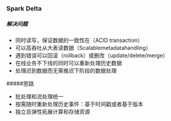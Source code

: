 ### Spark Delta
##### 解决问题
- 同时读写，保证数据的一致性在（ACID transaction）
- 可以高吞吐从大表读数据（Scalablemetadatahandling）
- 遇到错误可以回滚（rollback）或删改（update/delete/merge）
- 在线业务不下线的同时可以重新处理历史数据
- 处理迟到数据而无需推迟下阶段的数据处理

#####思路
- 批处理和流处理统一
- 按需随时重新处理历史事件：基于时间戳或者基于版本
- 独立且弹性拓展计算和存储资源
